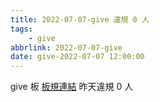 ```yaml
---
title: 2022-07-07-give 違規 0 人
tags:
    - give
abbrlink: 2022-07-07-give
date: give-2022-07-07 12:00:00
---
```

give 板 [板規連結](https://www.ptt.cc/bbs/give/M.1612495900.A.C32.html)
昨天違規 0 人
